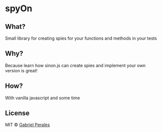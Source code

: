 # spyOn

## What?
Small library for creating spies for your functions and methods in your tests

## Why?
Because learn how sinon.js can create spies and implement your own version is great!

## How?
With vanilla javascript and some time

## License

MIT © [Gabriel Perales](http://gabriel.perales.me)
